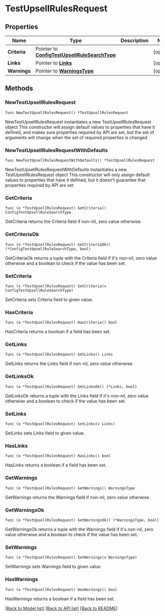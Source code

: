 # TestUpsellRulesRequest

## Properties

Name | Type | Description | Notes
------------ | ------------- | ------------- | -------------
**Criteria** | Pointer to [**ConfigTestUpsellRuleSearchType**](ConfigTestUpsellRuleSearchType.md) |  | [optional] 
**Links** | Pointer to [**Links**](Links.md) |  | [optional] 
**Warnings** | Pointer to [**WarningsType**](WarningsType.md) |  | [optional] 

## Methods

### NewTestUpsellRulesRequest

`func NewTestUpsellRulesRequest() *TestUpsellRulesRequest`

NewTestUpsellRulesRequest instantiates a new TestUpsellRulesRequest object
This constructor will assign default values to properties that have it defined,
and makes sure properties required by API are set, but the set of arguments
will change when the set of required properties is changed

### NewTestUpsellRulesRequestWithDefaults

`func NewTestUpsellRulesRequestWithDefaults() *TestUpsellRulesRequest`

NewTestUpsellRulesRequestWithDefaults instantiates a new TestUpsellRulesRequest object
This constructor will only assign default values to properties that have it defined,
but it doesn't guarantee that properties required by API are set

### GetCriteria

`func (o *TestUpsellRulesRequest) GetCriteria() ConfigTestUpsellRuleSearchType`

GetCriteria returns the Criteria field if non-nil, zero value otherwise.

### GetCriteriaOk

`func (o *TestUpsellRulesRequest) GetCriteriaOk() (*ConfigTestUpsellRuleSearchType, bool)`

GetCriteriaOk returns a tuple with the Criteria field if it's non-nil, zero value otherwise
and a boolean to check if the value has been set.

### SetCriteria

`func (o *TestUpsellRulesRequest) SetCriteria(v ConfigTestUpsellRuleSearchType)`

SetCriteria sets Criteria field to given value.

### HasCriteria

`func (o *TestUpsellRulesRequest) HasCriteria() bool`

HasCriteria returns a boolean if a field has been set.

### GetLinks

`func (o *TestUpsellRulesRequest) GetLinks() Links`

GetLinks returns the Links field if non-nil, zero value otherwise.

### GetLinksOk

`func (o *TestUpsellRulesRequest) GetLinksOk() (*Links, bool)`

GetLinksOk returns a tuple with the Links field if it's non-nil, zero value otherwise
and a boolean to check if the value has been set.

### SetLinks

`func (o *TestUpsellRulesRequest) SetLinks(v Links)`

SetLinks sets Links field to given value.

### HasLinks

`func (o *TestUpsellRulesRequest) HasLinks() bool`

HasLinks returns a boolean if a field has been set.

### GetWarnings

`func (o *TestUpsellRulesRequest) GetWarnings() WarningsType`

GetWarnings returns the Warnings field if non-nil, zero value otherwise.

### GetWarningsOk

`func (o *TestUpsellRulesRequest) GetWarningsOk() (*WarningsType, bool)`

GetWarningsOk returns a tuple with the Warnings field if it's non-nil, zero value otherwise
and a boolean to check if the value has been set.

### SetWarnings

`func (o *TestUpsellRulesRequest) SetWarnings(v WarningsType)`

SetWarnings sets Warnings field to given value.

### HasWarnings

`func (o *TestUpsellRulesRequest) HasWarnings() bool`

HasWarnings returns a boolean if a field has been set.


[[Back to Model list]](../README.md#documentation-for-models) [[Back to API list]](../README.md#documentation-for-api-endpoints) [[Back to README]](../README.md)


